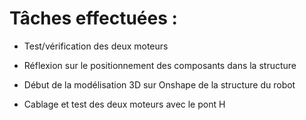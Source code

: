 # Tâches effectuées :


- Test/vérification des deux moteurs

- Réflexion sur le positionnement des composants dans la structure

- Début de la modélisation 3D sur Onshape de la structure du robot

- Cablage et test des deux moteurs avec le pont H 
